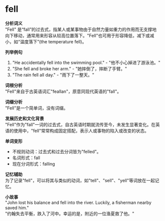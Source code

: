 # fell

**分析词义**  
"Fell" 是“fall”的过去式，指某人或某事物由于自然力量如重力的作用而无支撑地向下移动，通常用来形容从较高位置落下。"Fell"也可用于形容降低，减下或减小，如“温度落下”(the temperature fell)。

  

**列举例句**

  

1.  "He accidentally fell into the swimming pool." - "他不小心掉进了游泳池。"
2.  "She fell and broke her arm." - "她摔倒了，摔断了手臂。"
3.  "The rain fell all day." - "雨下了一整天。"

  

**词根分析**  
"Fell"来自于古英语词汇"feallan"，原意同现代英语的"fall"。

  

**词缀分析**  
"Fell"是一个简单词，没有词缀。

  

**发展历史和文化背景**  
"Fell"作为"fall"一词的过去式，自古英语时期就流传至今，未发生显著变化。在英语的使用中，"fell"常常构成固定搭配，表示人或事物的陷入或改变的状态。

  

**单词变形**

  

*   不规则动词：过去式和过去分词皆为"felled"。
*   名词形式：fall
*   现在分词形式：falling

  

**记忆辅助**  
为了记录"fell"，可以将其与类似的动词，如"tell"、"sell"、"yell"等词放在一起记忆。

  

**小故事**  
"John lost his balance and fell into the river. Luckily, a fisherman nearby saved him."  
"约翰失去平衡，跌入了河中。幸运的是，附近的一位渔夏救了他。"
